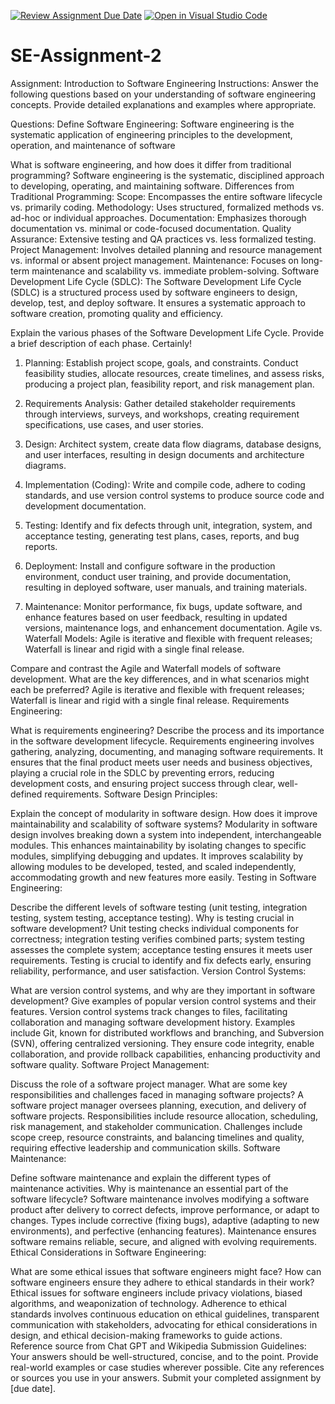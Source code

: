 [![Review Assignment Due Date](https://classroom.github.com/assets/deadline-readme-button-24ddc0f5d75046c5622901739e7c5dd533143b0c8e959d652212380cedb1ea36.svg)](https://classroom.github.com/a/-ucQIGTc)
[![Open in Visual Studio Code](https://classroom.github.com/assets/open-in-vscode-718a45dd9cf7e7f842a935f5ebbe5719a5e09af4491e668f4dbf3b35d5cca122.svg)](https://classroom.github.com/online_ide?assignment_repo_id=15228748&assignment_repo_type=AssignmentRepo)
# SE-Assignment-2
Assignment: Introduction to Software Engineering
Instructions:
Answer the following questions based on your understanding of software engineering concepts. Provide detailed explanations and examples where appropriate.

Questions:
Define Software Engineering: Software engineering is the systematic application of engineering principles to the development, operation, and maintenance of software

What is software engineering, and how does it differ from traditional programming?
Software engineering is the systematic, disciplined approach to developing, operating, and maintaining software.
Differences from Traditional Programming:
Scope: Encompasses the entire software lifecycle vs. primarily coding.
Methodology: Uses structured, formalized methods vs. ad-hoc or individual approaches.
Documentation: Emphasizes thorough documentation vs. minimal or code-focused documentation.
Quality Assurance: Extensive testing and QA practices vs. less formalized testing.
Project Management: Involves detailed planning and resource management vs. informal or absent project management.
Maintenance: Focuses on long-term maintenance and scalability vs. immediate problem-solving.
Software Development Life Cycle (SDLC):
The Software Development Life Cycle (SDLC) is a structured process used by software engineers to design, develop, test, and deploy software. It ensures a systematic approach to software creation, promoting quality and efficiency.

Explain the various phases of the Software Development Life Cycle. Provide a brief description of each phase.
Certainly!

1. Planning: Establish project scope, goals, and constraints. Conduct feasibility studies, allocate resources, create timelines, and assess risks, producing a project plan, feasibility report, and risk management plan.

2. Requirements Analysis: Gather detailed stakeholder requirements through interviews, surveys, and workshops, creating requirement specifications, use cases, and user stories.

3. Design: Architect system, create data flow diagrams, database designs, and user interfaces, resulting in design documents and architecture diagrams.

4. Implementation (Coding): Write and compile code, adhere to coding standards, and use version control systems to produce source code and development documentation.

5. Testing: Identify and fix defects through unit, integration, system, and acceptance testing, generating test plans, cases, reports, and bug reports.

6. Deployment: Install and configure software in the production environment, conduct user training, and provide documentation, resulting in deployed software, user manuals, and training materials.

7. Maintenance: Monitor performance, fix bugs, update software, and enhance features based on user feedback, resulting in updated versions, maintenance logs, and enhancement documentation.
Agile vs. Waterfall Models:
Agile is iterative and flexible with frequent releases; Waterfall is linear and rigid with a single final release.

Compare and contrast the Agile and Waterfall models of software development. What are the key differences, and in what scenarios might each be preferred?
Agile is iterative and flexible with frequent releases; Waterfall is linear and rigid with a single final release.
Requirements Engineering:

What is requirements engineering? Describe the process and its importance in the software development lifecycle.
Requirements engineering involves gathering, analyzing, documenting, and managing software requirements. It ensures that the final product meets user needs and business objectives, playing a crucial role in the SDLC by preventing errors, reducing development costs, and ensuring project success through clear, well-defined requirements.
Software Design Principles:

Explain the concept of modularity in software design. How does it improve maintainability and scalability of software systems?
Modularity in software design involves breaking down a system into independent, interchangeable modules. This enhances maintainability by isolating changes to specific modules, simplifying debugging and updates. It improves scalability by allowing modules to be developed, tested, and scaled independently, accommodating growth and new features more easily.
Testing in Software Engineering:

Describe the different levels of software testing (unit testing, integration testing, system testing, acceptance testing). Why is testing crucial in software development?
Unit testing checks individual components for correctness; integration testing verifies combined parts; system testing assesses the complete system; acceptance testing ensures it meets user requirements. Testing is crucial to identify and fix defects early, ensuring reliability, performance, and user satisfaction.
Version Control Systems:

What are version control systems, and why are they important in software development? Give examples of popular version control systems and their features.
Version control systems track changes to files, facilitating collaboration and managing software development history. Examples include Git, known for distributed workflows and branching, and Subversion (SVN), offering centralized versioning. They ensure code integrity, enable collaboration, and provide rollback capabilities, enhancing productivity and software quality.
Software Project Management:

Discuss the role of a software project manager. What are some key responsibilities and challenges faced in managing software projects?
A software project manager oversees planning, execution, and delivery of software projects. Responsibilities include resource allocation, scheduling, risk management, and stakeholder communication. Challenges include scope creep, resource constraints, and balancing timelines and quality, requiring effective leadership and communication skills.
Software Maintenance:

Define software maintenance and explain the different types of maintenance activities. Why is maintenance an essential part of the software lifecycle?
Software maintenance involves modifying a software product after delivery to correct defects, improve performance, or adapt to changes. Types include corrective (fixing bugs), adaptive (adapting to new environments), and perfective (enhancing features). Maintenance ensures software remains reliable, secure, and aligned with evolving requirements.
Ethical Considerations in Software Engineering:

What are some ethical issues that software engineers might face? How can software engineers ensure they adhere to ethical standards in their work?
Ethical issues for software engineers include privacy violations, biased algorithms, and weaponization of technology. Adherence to ethical standards involves continuous education on ethical guidelines, transparent communication with stakeholders, advocating for ethical considerations in design, and ethical decision-making frameworks to guide actions.
Reference source from Chat GPT and Wikipedia
Submission Guidelines:
Your answers should be well-structured, concise, and to the point.
Provide real-world examples or case studies wherever possible.
Cite any references or sources you use in your answers.
Submit your completed assignment by [due date].
